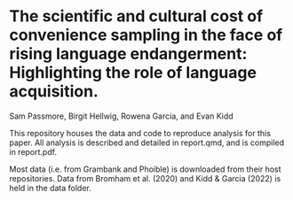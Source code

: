 # The scientific and cultural cost of convenience sampling in the face of rising language endangerment: Highlighting the role of language acquisition. 
Sam Passmore, Birgit Hellwig, Rowena Garcia, and Evan Kidd

This repository houses the data and code to reproduce analysis for this paper. All analysis is described and detailed in report.qmd, and is compiled in report.pdf. 

Most data (i.e. from Grambank and Phoible) is downloaded from their host repositories. Data from Bromham et al. (2020) and Kidd & Garcia (2022) is held in the data folder. 
